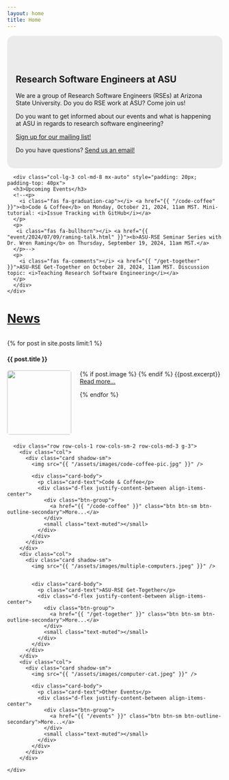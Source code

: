 ```yaml
---
layout: home
title: Home
---
```


<section class="py-5 text-center container">
    <div class="row py-lg-5">
      <div class="col-lg-9 col-md-8 mx-auto" style="background-color: #ebebeb; padding: 20px; border-radius: 15px; padding-top: 60px">
        <h1 class="fw-light">Research Software Engineers at ASU</h1>
        <p class="lead text-muted">We are a group of Research Software Engineers (RSEs) at Arizona State University. Do you do RSE work at ASU? Come join us!</p>
        <p>
        Do you want to get informed about our events and what is happening at ASU in regards to research software engineering?  
        </p>
        <p><a class="btn btn-primary my-2" href="https://forms.gle/pUaWvRWuxTWEX1VG6" target="_blank">Sign up for our mailing list!</a>
        </p>
        <p>
          Do you have questions? <a href="mailto:jdamerow@asu.edu">Send us an email!</a>
        </p>
      </div>
    
      <div class="col-lg-3 col-md-8 mx-auto" style="padding: 20px; padding-top: 40px">
      <h3>Upcoming Events</h3>
      <!--<p>
        <i class="fas fa-graduation-cap"></i> <a href="{{ "/code-coffee" }}"><b>Code & Coffee</b> on Monday, October 21, 2024, 11am MST. Mini-tutorial: <i>Issue Tracking with GitHub</i></a>
      </p>
      <p>
       <i class="fas fa-bullhorn"></i> <a href="{{ "event/2024/07/09/raming-talk.html" }}"><b>ASU-RSE Seminar Series with Dr. Wren Raming</b> on Thursday, September 19, 2024, 11am MST.</a>
      </p>-->
      <p>
        <i class="fas fa-comments"></i> <a href="{{ "/get-together" }}">ASU-RSE Get-Together on October 28, 2024, 11am MST. Discussion topic: <i>Teaching Research Software Engineering</i></a>
      </p>
      </div>
    </div>

<!--
    <div class="col-lg-9 col-md-8 mx-auto" style="background-color: #ffdf78; padding: 20px; border-radius: 15px;">
      <h2 class="fw-light"><i class="fas fa-bullhorn"></i>  ASU-RSE Seminar Series: Dr. Wren Raming</h2>
        Join us on Thursday, <i>September 19, 2024, 11am MST</i> for the <a href="{{ "event/2024/07/09/raming-talk.html" }}">ASU-RSE Seminar Series</a> with Dr. Wren Raming.
      </div>-->
  </section>

  <div class="bg-light py-5 album">
    <div class="container">
    <h1 style="padding-bottom: 0.5em"><a href="/news.html">News</a></h1>
    {% for post in site.posts limit:1 %}
    <h4><a style="text-decoration:none" href="{{ post.url }}">{{ post.title }}</a></h4>
    <p>
    {% if post.image %}
    <img src="{{post.image}}" style="border-radius: 5px; float:left; width:150px; margin-right: 20px; margin-bottom: 20px;">
    {% endif %}
    {{post.excerpt}}
    <a href="{{ post.url }}">Read more...</a>
    </p>
    {% endfor %}
    </div>
  </div>

  <div class="album py-5" style="clear:both">
    <div class="container">

      <div class="row row-cols-1 row-cols-sm-2 row-cols-md-3 g-3">
        <div class="col">
          <div class="card shadow-sm">
            <img src="{{ "/assets/images/code-coffee-pic.jpg" }}" />

            <div class="card-body">
              <p class="card-text">Code & Coffee</p>
              <div class="d-flex justify-content-between align-items-center">
                <div class="btn-group">
                  <a href="{{ "/code-coffee" }}" class="btn btn-sm btn-outline-secondary">More...</a>
                </div>
                <small class="text-muted"></small>
              </div>
            </div>
          </div>
        </div>
        <div class="col">
          <div class="card shadow-sm">
            <img src="{{ "/assets/images/multiple-computers.jpeg" }}" />


            <div class="card-body">
              <p class="card-text">ASU-RSE Get-Together</p>
              <div class="d-flex justify-content-between align-items-center">
                <div class="btn-group">
                  <a href="{{ "/get-together" }}" class="btn btn-sm btn-outline-secondary">More...</a>
                </div>
                <small class="text-muted"></small>
              </div>
            </div>
          </div>
        </div>
        <div class="col">
          <div class="card shadow-sm">
            <img src="{{ "/assets/images/computer-cat.jpeg" }}" />

            <div class="card-body">
              <p class="card-text">Other Events</p>
              <div class="d-flex justify-content-between align-items-center">
                <div class="btn-group">
                  <a href="{{ "/events" }}" class="btn btn-sm btn-outline-secondary">More...</a>
                </div>
                <small class="text-muted"></small>
              </div>
            </div>
          </div>
        </div>

    </div>
  </div>
